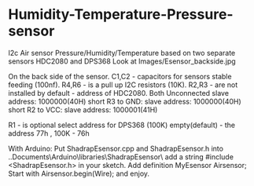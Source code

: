 # Humidity-Temperature-Pressure-sensor
I2c Air sensor Pressure/Humidity/Temperature based on two separate sensors HDC2080 and DPS368
Look at Images/Esensor_backside.jpg

On the back side of the sensor.
C1,C2 - capacitors for sensors stable feeding (100nf). R4,R6 - is a pull up I2C resistors (10K). R2,R3 - are not installed by default - address of HDC2080.
Both Unconnected slave address: 1000000(40H)  short R3 to GND: slave address: 1000000(40H) short R2 to VCC: slave address: 1000001(41H)

R1 - is optional select address for DPS368 (100K) empty(default) - the address 77h , 100K - 76h 

With Arduino:
Put ShadrapEsensor.cpp and ShadrapEsensor.h into ..Documents\Arduino\libraries\ShadrapEsensor\ 
add a string #include <ShadrapEsensor.h> in your sketch. Add definition MyEsensor Airsensor;
Start with  Airsensor.begin(Wire);  and enjoy.

